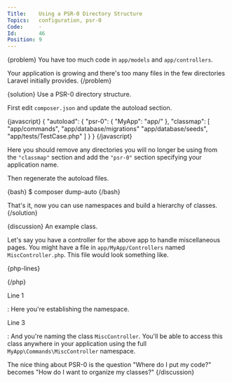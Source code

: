 ```yaml
---
Title:    Using a PSR-0 Directory Structure
Topics:   configuration, psr-0
Code:     -
Id:       46
Position: 9
---
```


{problem}
You have too much code in `app/models` and `app/controllers`.

Your application is growing and there's too many files in the few directories Laravel initially provides.
{/problem}

{solution}
Use a PSR-0 directory structure.

First edit `composer.json` and update the autoload section.

{javascript}
{
    "autoload": {
        "psr-0": {
            "MyApp": "app/"
        },
        "classmap": [
            "app/commands",
            "app/database/migrations"
            "app/database/seeds",
            "app/tests/TestCase.php"
        ]
    }
}
{/javascript}

Here you should remove any directories you will no longer be using from the `"classmap"` section and add the `"psr-0"` section specifying your application name.

Then regenerate the autoload files.

{bash}
$ composer dump-auto
{/bash}

That's it, now you can use namespaces and build a hierarchy of classes.
{/solution}

{discussion}
An example class.

Let's say you have a controller for the above app to handle miscellaneous pages. You might have a file in `app/MyApp/Controllers` named `MiscController.php`. This file would look something like.

{php-lines}
<?php namespace MyApp\Controllers;

class MiscController extends \Controller {
    // methods go here
}
?>
{/php}

Line 1

: Here you're establishing the namespace.

Line 3

: And you're naming the class `MiscController`. You'll be able to access this class anywhere in your application using the full `MyApp\Commands\MiscController` namespace.

The nice thing about PSR-0 is the question "Where do I put my code?" becomes "How do I want to organize my classes?"
{/discussion}
